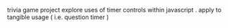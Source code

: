 trivia game project
explore uses of timer controls within javascript .
apply to tangible usage ( i.e.  question timer ) 
